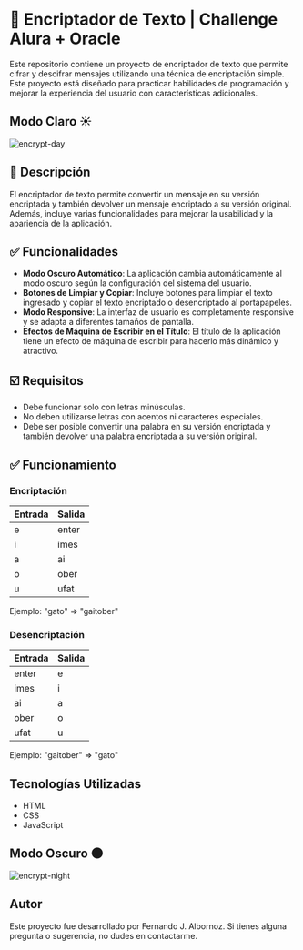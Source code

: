 # 🔐 Encriptador de Texto | Challenge Alura + Oracle

Este repositorio contiene un proyecto de encriptador de texto que permite cifrar y descifrar mensajes utilizando una técnica de encriptación simple. Este proyecto está diseñado para practicar habilidades de programación y mejorar la experiencia del usuario con características adicionales.

## Modo Claro ☀️

![encrypt-day](https://github.com/user-attachments/assets/49628533-bc5d-4724-8b67-cbe77dbe62e5)

## 💬 Descripción

El encriptador de texto permite convertir un mensaje en su versión encriptada y también devolver un mensaje encriptado a su versión original. Además, incluye varias funcionalidades para mejorar la usabilidad y la apariencia de la aplicación.

## ✅ Funcionalidades

- **Modo Oscuro Automático**: La aplicación cambia automáticamente al modo oscuro según la configuración del sistema del usuario.
- **Botones de Limpiar y Copiar**: Incluye botones para limpiar el texto ingresado y copiar el texto encriptado o desencriptado al portapapeles.
- **Modo Responsive**: La interfaz de usuario es completamente responsive y se adapta a diferentes tamaños de pantalla.
- **Efectos de Máquina de Escribir en el Título**: El título de la aplicación tiene un efecto de máquina de escribir para hacerlo más dinámico y atractivo.

## ☑️ Requisitos

- Debe funcionar solo con letras minúsculas.
- No deben utilizarse letras con acentos ni caracteres especiales.
- Debe ser posible convertir una palabra en su versión encriptada y también devolver una palabra encriptada a su versión original.

## ✅ Funcionamiento

### Encriptación

| Entrada | Salida  |
|---------|---------|
| e       | enter   |
| i       | imes    |
| a       | ai      |
| o       | ober    |
| u       | ufat    |

Ejemplo: "gato" => "gaitober"

### Desencriptación

| Entrada | Salida  |
|---------|---------|
| enter   | e       |
| imes    | i       |
| ai      | a       |
| ober    | o       |
| ufat    | u       |

Ejemplo: "gaitober" => "gato"

## Tecnologías Utilizadas

- HTML
- CSS
- JavaScript

## Modo Oscuro 🌑

![encrypt-night](https://github.com/user-attachments/assets/e70111ab-0ae5-43cc-b163-ecd653cb6245)

## Autor

Este proyecto fue desarrollado por Fernando J. Albornoz. Si tienes alguna pregunta o sugerencia, no dudes en contactarme.
